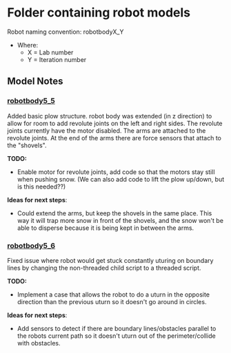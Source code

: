# Folder containing robot models 
Robot naming convention: robotbodyX_Y <br />
  * Where: 
    * X = Lab number
    * Y = Iteration number
## Model Notes
### [robotbody5_5](robotbody5_5.ttm)
Added basic plow structure. robot body was extended (in z direction) to allow for room to add revolute joints on the left and right sides. The revolute joints currently have the motor disabled. The arms are attached to the revolute joints. At the end of the arms there are force sensors that attach to the "shovels". 

**TODO:** 
- Enable motor for revolute joints, add code so that the motors stay still when pushing snow. (We can also add code to lift the plow up/down, but is this needed??)

**Ideas for next steps**:
- Could extend the arms, but keep the shovels in the same place. This way it will trap more snow in front of the shovels, and the snow won't be able to disperse because it is being kept in between the arms.

### [robotbody5_6](robotbody5_6.ttm)
Fixed issue where robot would get stuck constantly uturing on boundary lines by changing the non-threaded child script to a threaded script. 

**TODO:** 
- Implement a case that allows the robot to do a uturn in the opposite direction than the previous uturn so it doesn't go around in circles.

**Ideas for next steps**:
- Add sensors to detect if there are boundary lines/obstacles parallel to the robots current path so it doesn't uturn out of the perimeter/collide with obstacles.
